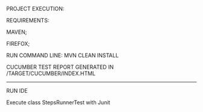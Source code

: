 PROJECT EXECUTION:

REQUIREMENTS:

MAVEN;

FIREFOX;

RUN COMMAND LINE: MVN CLEAN INSTALL

CUCUMBER TEST REPORT GENERATED IN <PROJECT>/TARGET/CUCUMBER/INDEX.HTML


----------------------------------------------------
RUN IDE

Execute class StepsRunnerTest with Junit